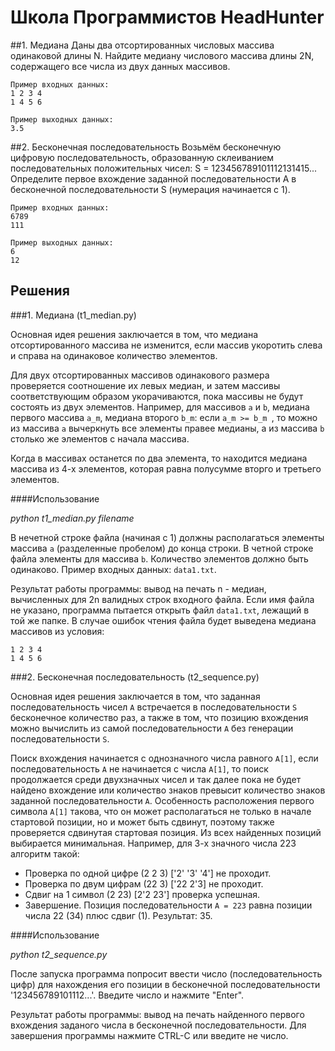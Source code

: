 # Школа Программистов HeadHunter

##1. Медиана
Даны два отсортированных числовых массива одинаковой длины N. Найдите медиану числового массива длины 2N, содержащего все числа из двух данных массивов.

```
Пример входных данных:
1 2 3 4
1 4 5 6
```

```
Пример выходных данных:
3.5
```

##2. Бесконечная последовательность
Возьмём бесконечную цифровую последовательность, образованную склеиванием последовательных положительных чисел: S = 123456789101112131415...
Определите первое вхождение заданной последовательности A в бесконечной последовательности S (нумерация начинается с 1).

```
Пример входных данных:
6789
111
```

```
Пример выходных данных:
6
12
```

## Решения

###1. Медиана (t1_median.py)

Основная идея решения заключается в том, что медиана отсортированного массива не изменится, если массив
укоротить слева и справа на одинаковое количество элементов.

Для двух отсортированных массивов одинакового размера проверяется соотношение их левых медиан, и затем массивы 
соответствующим образом укорачиваются, пока массивы не будут состоять из двух элементов.
Например, для массивов `a` и `b`, медиана первого массива `a_m`, медиана второго `b_m`:
если `a_m >= b_m `, то можно из массива `a` вычеркнуть все элементы правее медианы, а из массива `b`
столько же элементов с начала массива.

Когда в массивах останется по два элемента, то находится медиана массива из 4-х элементов, которая равна полусумме
вторго и третьего элементов.

####Использование

*python t1_median.py filename*

В нечетной строке файла (начиная с 1) должны располагаться элементы массива `a` (разделенные пробелом) 
до конца строки.
В четной строке файла элементы для массива `b`.
Количество элементов должно быть одинаково. Пример входных данных: `data1.txt`.

Результат работы программы: вывод на печать  n - медиан, вычисленных для 2n валидных строк входного файла.
Если имя файла не указано, программа пытается открыть файл `data1.txt`, лежащий в той же папке.
В случае ошибок чтения файла будет выведена медиана массивов из условия:
```
1 2 3 4
1 4 5 6
```



###2. Бесконечная последовательность (t2_sequence.py)

Основная идея решения заключается в том, что заданная последовательность чисел `A` встречается в 
 последовательности `S` бесконечное количество раз, а также в том, что  позицию вхождения можно вычислить
  из самой последовательности `A` без генерации последовательности `S`.

Поиск вхождения начинается с однозначного числа равного `A[1]`, если последовательность `A`  не начинается
 с числа `A[1]`, то поиск продолжается среди двухзначных чисел и так далее пока не будет найдено 
 вхождение или количество знаков превысит количество знаков заданной последовательности `A`.
 Особенность расположения первого символа `A[1]` такова, что он может располагаться не только в начале 
 стартовой позиции, но и может быть сдвинут, поэтому также проверяется сдвинутая стартовая позиция. 
 Из всех найденных позиций выбирается минимальная.
 Например, для 3-х значного числа 223 алгоритм такой:

 - Проверка по одной цифре (2 2 3) ['2' '3' '4'] не проходит.
 - Проверка по двум цифрам (22 3) ['22 2'3] не проходит.
 - Сдвиг на 1 символ (2 23) [2'2 23'] проверка успешная.
 - Завершение. Позиция последовательности `A = 223` равна позиции числа 22 (34)
 плюс сдвиг (1). Результат: 35.

####Использование

*python t2_sequence.py*

После запуска программа попросит ввести число (последовательность цифр) для нахождения 
его позиции в бесконечной последовательности '123456789101112...'. Введите число и нажмите "Enter".

Результат работы программы: вывод на печать найденного первого вхождения заданого числа в бесконечной
 последовательности.
 Для завершения программы нажмите CTRL-C или введите не число.
